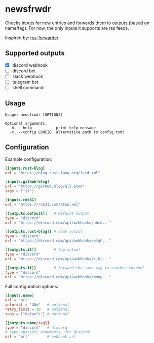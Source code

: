 # newsfrwdr

Checks inputs for new entries and forwards them to outputs (based on name/tag). For now, the only inputs it supports are rss feeds.

Inspired by: [rss-forwarder](https://github.com/morphy2k/rss-forwarder)

## Supported outputs

- [x] discord webhook
- [ ] discord bot
- [ ] slack webhook
- [ ] telegram bot
- [ ] shell command

## Usage

```
Usage: newsfrwdr [OPTIONS]

Optional arguments:
  -h, --help           print help message
  -c, --config CONFIG  alternative path to config.toml
```

## Configuration

Example configuration:

```toml
[inputs.rust-blog]
url = "https://blog.rust-lang.org/feed.xml"

[inputs.github-blog]
url = "https://github.blog/all.atom"
tags = ["it"]

[inputs.rdk31]
url = "https://rdk31.com/atom.xml"

[[outputs.default]]   # default output
type = "discord"
url = "https://discord.com/api/webhooks/abcd..."

[[outputs.rust-blog]] # name output
type = "discord"
url = "https://discord.com/api/webhooks/efgh..."

[[outputs.it]]        # tag output
type = "discord"
url = "https://discord.com/api/webhooks/ijkl..."

[[outputs.it]]        # forward the same tag to another channel
type = "discord"
url = "https://discord.com/api/webhooks/mnop..."
```

Full configuration options:

```toml
[inputs.name]
url = "url"
interval = "30m"   # optional
retry_limit = 10   # optional
tags = ["default"] # optional

[[outputs.name/tag]]
type = "discord"   # discord
# type specific arguments, for discord:
url = "url"        # webhook url
```
